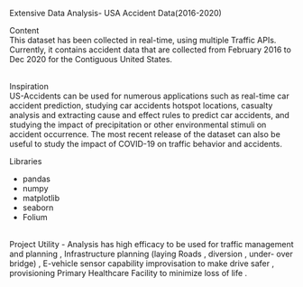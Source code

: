 
Extensive Data Analysis- USA Accident Data(2016-2020)

Content<br> 
This dataset has been collected in real-time, using multiple Traffic APIs. Currently, it contains accident data that are collected from February 2016 to Dec 2020 for the Contiguous United States.

<br> Inspiration<br> 
US-Accidents can be used for numerous applications such as real-time car accident prediction, studying car accidents hotspot locations, casualty analysis and extracting cause and effect rules to predict car accidents, and studying the impact of precipitation or other environmental stimuli on accident occurrence. The most recent release of the dataset can also be useful to study the impact of COVID-19 on traffic behavior and accidents.<br>

Libraries<br>
- pandas
- numpy
- matplotlib
- seaborn
- Folium


<br>Project Utility - Analysis has high efficacy to be used for traffic management and planning , Infrastructure planning (laying Roads , diversion , under- over bridge) , E-vehicle sensor capability improvisation to make drive safer , provisioning Primary Healthcare Facility to minimize loss of life .
